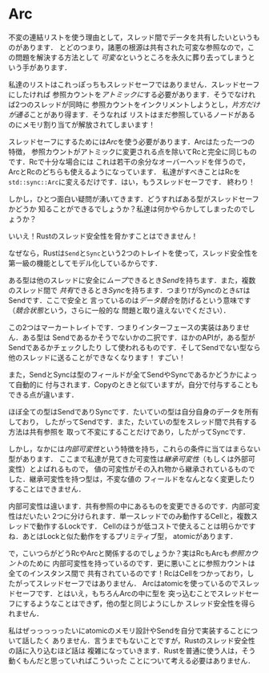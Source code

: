 # Arc

不変の連結リストを使う理由として，スレッド間でデータを共有したいというものがあります．
とどのつまり，諸悪の根源は共有された可変な参照なので，この問題を解決する方法として
*可変な*というところを永久に葬り去ってしまうという手があります．

私達のリストはこれっぽっちもスレッドセーフではありません．スレッドセーフにしたければ
参照カウントを*アトミックに*する必要があります．そうでなければ2つのスレッドが同時に
参照カウントをインクリメントしようとし，*片方だけが通る*ことがあり得ます．そうなれば
リストはまだ参照しているノードがあるのにメモリ割り当てが解放されてしまいます！

スレッドセーフにするためには*Arc*を使う必要があります．Arcはたった一つの特徴，
参照カウントがアトミックに変更される点を除いてRcと完全に同じものです．Rcで十分な場合には
これは若干の余分なオーバーヘッドを伴うので，ArcとRcのどちらも使えるようになっています．
私達がすべきことはRcを`std::sync::Arc`に変えるだけです．はい，もうスレッドセーフです．
終わり！

しかし，ひとつ面白い疑問が湧いてきます．どうすればある型がスレッドセーフかどうか
知ることができるでしょうか？私達は何かやらかしてしまったのでしょうか？

いいえ！Rustのスレッド安全性を脅かすことはできません！

なぜなら，Rustは`Send`と`Sync`という2つのトレイトを使って，スレッド安全性を
第一級の機能としてモデル化しているからです．

ある型は他のスレッドに安全に*ムーブ*できるとき*Send*を持ちます．また，複数のスレッド間で
*共有*できるとき*Sync*を持ちます．つまり`T`がSyncのとき`&T`はSendです．ここで安全と
言っているのは*データ競合*を防げるという意味です（*競合状態*という，さらに一般的な
問題と取り違えないでください）．

この2つはマーカートレイトです．つまりインターフェースの実装はありません．ある型は
Sendであるかそうでないかの二択です．ほかのAPIが，ある型がSendであるかチェックしたり
して使われるものです．そしてSendでない型なら他のスレッドに送ることができなくなります！
すごい！

また，SendとSyncは型のフィールドが全てSendやSyncであるかどうかによって自動的に
付与されます．Copyのときと似ていますが，自分で付与することもできる点が違います．

ほぼ全ての型はSendでありSyncです．たいていの型は自分自身のデータを所有しており，
したがってSendです．また，たいていの型をスレッド間で共有する方法は共有参照を
取って不変にすることだけであり，したがってSyncです．

しかし，なかには*内部可変性*という特徴を持ち，これらの条件に当てはまらない型があります．
ここまで私達が見てきた可変性は*継承可変性*（もしくは外部可変性）とよばれるもので，
値の可変性がその入れ物から継承されているものでした．継承可変性を持つ型は，不変な値の
フィールドをなんとなく変更したりすることはできません．

内部可変性は違います．共有参照の中にあるものを変更できるのです．内部可変性はだいたい
2つに分けられます．単一スレッドでのみ動作するCellと，複数スレッドで動作するLockです．
Cellのほうが低コストで使えることは明らかですね．あとはLockと似た動作をするプリミティブ型，
atomicがあります．

で，こいつらがどうRcやArcと関係するのでしょうか？実はRcもArcも*参照カウント*のために
内部可変性を持っているのです．更に悪いことに参照カウントは全てのインスタンス間で
共有されているのです！RcはCellをつかっており，したがってスレッドセーフではありません．
Arcはatomicを使っているのでスレッドセーフです．とはいえ，もちろんArcの中に型を
突っ込むことでスレッドセーフにするようなことはできず，他の型と同じようにしか
スレッド安全性を得られません．

私はぜっっっっったいにatomicのメモリ設計やSendを自分で実装することについて話したく
ありません．言うまでもないことですが，Rustのスレッド安全性の話に入り込むほど話は
複雑になっていきます．Rustを普通に使う人は，そう動くもんだと思っていればこういった
ことについて考える必要はありません．
